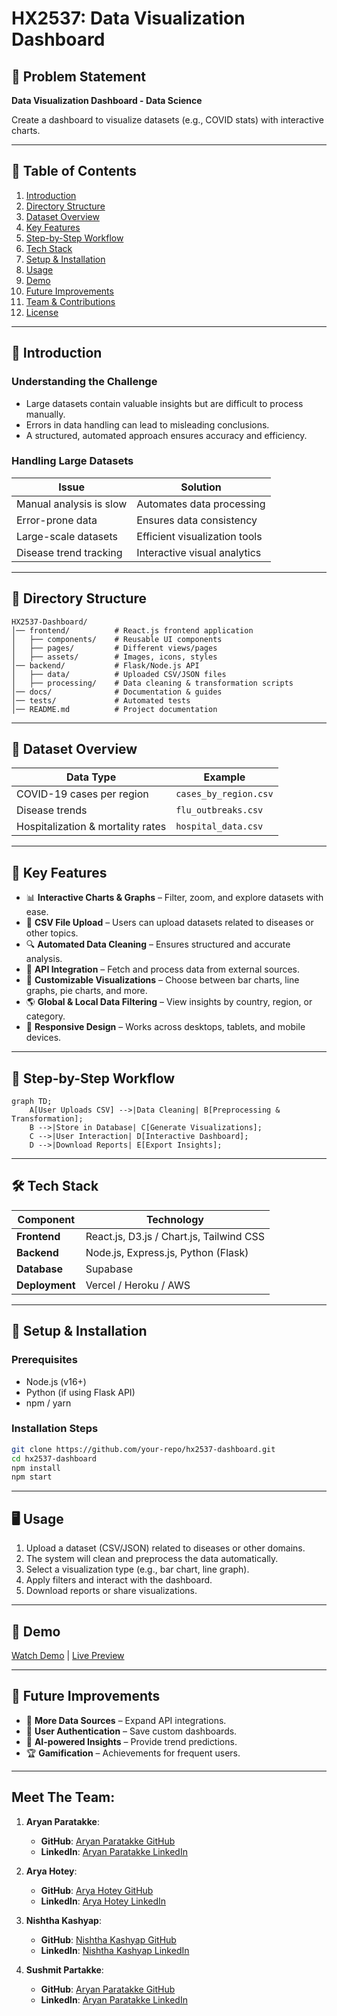 # HX2537: Data Visualization Dashboard

## 🎯 Problem Statement

**Data Visualization Dashboard - Data Science**

Create a dashboard to visualize datasets (e.g., COVID stats) with interactive charts.

---

## 📜 Table of Contents

1. [Introduction](#introduction)
2. [Directory Structure](#directory-structure)
3. [Dataset Overview](#dataset-overview)
4. [Key Features](#key-features)
5. [Step-by-Step Workflow](#step-by-step-workflow)
6. [Tech Stack](#tech-stack)
7. [Setup & Installation](#setup--installation)
8. [Usage](#usage)
9. [Demo](#demo)
10. [Future Improvements](#future-improvements)
11. [Team & Contributions](#team--contributions)
12. [License](#license)

---

## 📖 Introduction

### Understanding the Challenge
- Large datasets contain valuable insights but are difficult to process manually.
- Errors in data handling can lead to misleading conclusions.
- A structured, automated approach ensures accuracy and efficiency.

### Handling Large Datasets

| Issue                  | Solution                        |
|------------------------|--------------------------------|
| Manual analysis is slow | Automates data processing      |
| Error-prone data       | Ensures data consistency       |
| Large-scale datasets   | Efficient visualization tools  |
| Disease trend tracking | Interactive visual analytics  |
---

## 📂 Directory Structure

```
HX2537-Dashboard/
│── frontend/          # React.js frontend application
│   ├── components/    # Reusable UI components
│   ├── pages/         # Different views/pages
│   ├── assets/        # Images, icons, styles
│── backend/           # Flask/Node.js API
│   ├── data/          # Uploaded CSV/JSON files
│   ├── processing/    # Data cleaning & transformation scripts
│── docs/              # Documentation & guides
│── tests/             # Automated tests
│── README.md          # Project documentation
```

---

## 📂 Dataset Overview

| Data Type                         | Example               |
| --------------------------------- | --------------------- |
| COVID-19 cases per region         | `cases_by_region.csv` |
| Disease trends                    | `flu_outbreaks.csv`   |
| Hospitalization & mortality rates | `hospital_data.csv`   |

---

## 🎯 Key Features

- 📊 **Interactive Charts & Graphs** – Filter, zoom, and explore datasets with ease.
- 📂 **CSV File Upload** – Users can upload datasets related to diseases or other topics.
- 🔍 **Automated Data Cleaning** – Ensures structured and accurate analysis.
- 📡 **API Integration** – Fetch and process data from external sources.
- 🎨 **Customizable Visualizations** – Choose between bar charts, line graphs, pie charts, and more.
- 🌎 **Global & Local Data Filtering** – View insights by country, region, or category.
- 📱 **Responsive Design** – Works across desktops, tablets, and mobile devices.

---

## 🚀 Step-by-Step Workflow

```mermaid
graph TD;
    A[User Uploads CSV] -->|Data Cleaning| B[Preprocessing & Transformation];
    B -->|Store in Database| C[Generate Visualizations];
    C -->|User Interaction| D[Interactive Dashboard];
    D -->|Download Reports| E[Export Insights];
```

---

## 🛠️ Tech Stack

| Component      | Technology                               |
| -------------- | ---------------------------------------- |
| **Frontend**   | React.js, D3.js / Chart.js, Tailwind CSS |
| **Backend**    | Node.js, Express.js, Python (Flask)      |
| **Database**   | Supabase                     |
| **Deployment** | Vercel / Heroku / AWS                    |

---

## 🚀 Setup & Installation

### Prerequisites

- Node.js (v16+)
- Python (if using Flask API)
- npm / yarn

### Installation Steps

```bash
git clone https://github.com/your-repo/hx2537-dashboard.git
cd hx2537-dashboard
npm install
npm start
```

---

## 🖥️ Usage

1. Upload a dataset (CSV/JSON) related to diseases or other domains.
2. The system will clean and preprocess the data automatically.
3. Select a visualization type (e.g., bar chart, line graph).
4. Apply filters and interact with the dashboard.
5. Download reports or share visualizations.

---

## 🎥 Demo

[Watch Demo](https://your-demo-link.com) | [Live Preview](https://your-live-dashboard.com)

---


## 🚀 Future Improvements

- 🔗 **More Data Sources** – Expand API integrations.
- 📌 **User Authentication** – Save custom dashboards.
- 🤖 **AI-powered Insights** – Provide trend predictions.
- 🏆 **Gamification** – Achievements for frequent users.

---


## **Meet The Team:**
1. **Aryan Paratakke**:

   - **GitHub**: [Aryan Paratakke GitHub](https://github.com/Aryan152005/)
   - **LinkedIn**: [Aryan Paratakke LinkedIn](https://in.linkedin.com/in/aryan-paratakke-43b879276)

2. **Arya Hotey**:

   - **GitHub**: [Arya Hotey GitHub](https://github.com/Arya202004)
   - **LinkedIn**: [Arya Hotey LinkedIn](https://in.linkedin.com/in/arya-hotey-aab5b32a7)

3. **Nishtha Kashyap**:

   - **GitHub**: [Nishtha Kashyap GitHub](https://github.com/nishtha932005)
   - **LinkedIn**: [Nishtha Kashyap LinkedIn](https://in.linkedin.com/in/nishtha-kashyap-0b6846293)

4. **Sushmit Partakke**:

   - **GitHub**: [Aryan Paratakke GitHub](https://github.com/Aryan152005/)
   - **LinkedIn**: [Aryan Paratakke LinkedIn](https://in.linkedin.com/in/aryan-paratakke-43b879276)